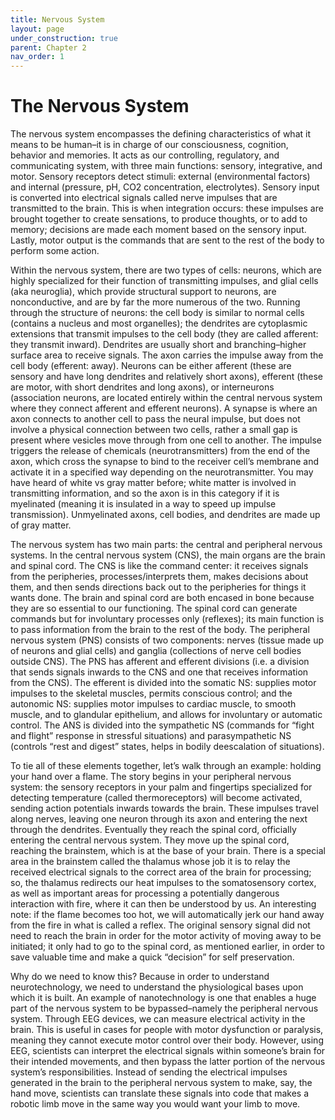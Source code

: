 ```yaml
---
title: Nervous System
layout: page
under_construction: true
parent: Chapter 2
nav_order: 1
---
```


# The Nervous System
The nervous system encompasses the defining characteristics of what it means to be human–it is in charge of our consciousness, cognition, behavior and memories. It acts as our controlling, regulatory, and communicating system, with three main functions: sensory, integrative, and motor. Sensory receptors detect stimuli: external (environmental factors) and internal (pressure, pH, CO2 concentration, electrolytes). Sensory input is converted into electrical signals called nerve impulses that are transmitted to the brain. This is when integration occurs: these impulses are brought together to create sensations, to produce thoughts, or to add to memory; decisions are made each moment based on the sensory input. Lastly, motor output is the commands that are sent to the rest of the body to perform some action.

Within the nervous system, there are two types of cells: neurons, which are highly specialized for their function of transmitting impulses, and glial cells (aka neuroglia), which provide structural support to neurons, are nonconductive, and are by far the more numerous of the two. Running through the structure of neurons: the cell body is similar to normal cells (contains a nucleus and most organelles); the dendrites are cytoplasmic extensions that transmit impulses to the cell body (they are called afferent: they transmit inward). Dendrites are usually short and branching–higher surface area to receive signals. The axon carries the impulse away from the cell body (efferent: away). Neurons can be either afferent (these are sensory and have long dendrites and relatively short axons), efferent (these are motor, with short dendrites and long axons), or interneurons (association neurons, are located entirely within the central nervous system where they connect afferent and efferent neurons). A synapse is where an axon connects to another cell to pass the neural impulse, but does not involve a physical connection between two cells, rather a small gap is present where vesicles move through from one cell to another. The impulse triggers the release of chemicals (neurotransmitters) from the end of the axon, which cross the synapse to bind to the receiver cell’s membrane and activate it in a specified way depending on the neurotransmitter. You may have heard of white vs gray matter before; white matter is involved in transmitting information, and so the axon is in this category if it is myelinated (meaning it is insulated in a way to speed up impulse transmission). Unmyelinated axons, cell bodies, and dendrites are made up of gray matter.

The nervous system has two main parts: the central and peripheral nervous systems. In the central nervous system (CNS), the main organs are the brain and spinal cord. The CNS is like the command center: it receives signals from the peripheries, processes/interprets them, makes decisions about them, and then sends directions back out to the peripheries for things it wants done. The brain and spinal cord are both encased in bone because they are so essential to our functioning. The spinal cord can generate commands but for involuntary processes only (reflexes); its main function is to pass information from the brain to the rest of the body. The peripheral nervous system (PNS) consists of two components: nerves (tissue made up of neurons and glial cells) and ganglia (collections of nerve cell bodies outside CNS). The PNS has afferent and efferent divisions (i.e. a division that sends signals inwards to the CNS and one that receives information from the CNS). The efferent is divided into the somatic NS: supplies motor impulses to the skeletal muscles, permits conscious control; and the autonomic NS: supplies motor impulses to cardiac muscle, to smooth muscle, and to glandular epithelium, and allows for involuntary or automatic control. The ANS is divided into the sympathetic NS (commands for “fight and flight” response in stressful situations) and parasympathetic NS (controls “rest and digest” states, helps in bodily deescalation of situations).

To tie all of these elements together, let’s walk through an example: holding your hand over a flame. The story begins in your peripheral nervous system: the sensory receptors in your palm and fingertips specialized for detecting temperature (called thermoreceptors) will become activated, sending action potentials inwards towards the brain. These impulses travel along nerves, leaving one neuron through its axon and entering the next through the dendrites. Eventually they reach the spinal cord, officially entering the central nervous system. They move up the spinal cord, reaching the brainstem, which is at the base of your brain. There is a special area in the brainstem called the thalamus whose job it is to relay the received electrical signals to the correct area of the brain for processing; so, the thalamus redirects our heat impulses to the somatosensory cortex, as well as important areas for processing a potentially dangerous interaction with fire, where it can then be understood by us. An interesting note: if the flame becomes too hot, we will automatically jerk our hand away from the fire in what is called a reflex. The original sensory signal did not need to reach the brain in order for the motor activity of moving away to be initiated; it only had to go to the spinal cord, as mentioned earlier, in order to save valuable time and make a quick “decision” for self preservation.

Why do we need to know this? Because in order to understand neurotechnology, we need to understand the physiological bases upon which it is built. An example of nanotechnology is one that enables a huge part of the nervous system to be bypassed–namely the peripheral nervous system. Through EEG devices, we can measure electrical activity in the brain. This is useful in cases for people with motor dysfunction or paralysis, meaning they cannot execute motor control over their body. However, using EEG, scientists can interpret the electrical signals within someone’s brain for their intended movements, and then bypass the latter portion of the nervous system’s responsibilities. Instead of sending the electrical impulses generated in the brain to the peripheral nervous system to make, say, the hand move, scientists can translate these signals into code that makes a robotic limb move in the same way you would want your limb to move.